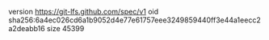 version https://git-lfs.github.com/spec/v1
oid sha256:6a4ec026cd6a1b9052d4e77e61757eee3249859440ff3e44a1eecc2a2deabb16
size 45399

